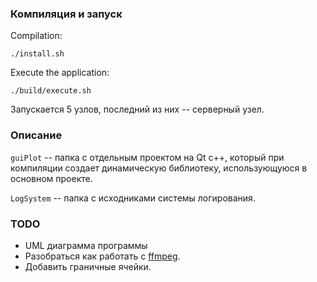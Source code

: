 ### Компиляция и запуск
Compilation:

```{bash}
./install.sh
```

Execute the application:

```{bash}
./build/execute.sh
```
Запускается 5 узлов, последний из них -- серверный узел.

### Описание
`guiPlot` -- папка с отдельным проектом на Qt c++, который при компиляции создает динамическую библиотеку, использующуюся в основном проекте.

`LogSystem` -- папка с исходниками системы логирования.

### TODO
-  UML диаграмма программы
-  Разобраться как работать с [ffmpeg](https://trac.ffmpeg.org/wiki/Create%20a%20video%20slideshow%20from%20images).
-  Добавить граничные ячейки.
